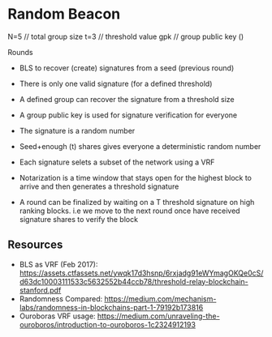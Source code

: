 # Random Beacon

N=5 // total group size
t=3 // threshold value
gpk // group public key ()

Rounds
- BLS to recover (create) signatures from a seed (previous round)
- There is only one valid signature (for a defined threshold)
- A defined group can recover the signature from a threshold size
- A group public key is used for signature verification for everyone
- The signature is a random number
- Seed+enough (t) shares gives everyone a deterministic random number
- Each signature selets a subset of the network using a VRF
- Notarization is a time window that stays open for the highest block to arrive
  and then generates a threshold signature

- A round can be finalized by waiting on a T threshold signature on high
  ranking blocks. i.e we move to the next round once have received signature shares
  to verify the block   

## Resources
- BLS as VRF (Feb 2017): https://assets.ctfassets.net/ywqk17d3hsnp/6rxjadg91eWYmagOKQe0cS/d63dc10003111533c5632552b44ccb78/threshold-relay-blockchain-stanford.pdf
- Randomness Compared: https://medium.com/mechanism-labs/randomness-in-blockchains-part-1-79192b173816
- Ouroboras VRF usage: https://medium.com/unraveling-the-ouroboros/introduction-to-ouroboros-1c2324912193
